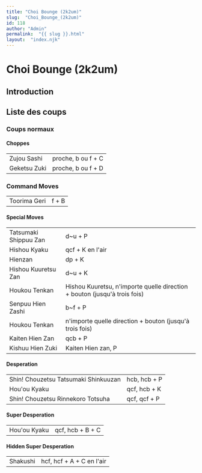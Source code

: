 ```yaml
---
title: "Choi Bounge (2k2um)"
slug:  "Choi_Bounge_(2k2um)"
id: 118
author: "Admin"
permalink:  "{{ slug }}.html"
layout:  "index.njk"
---
```


# Choi Bounge (2k2um)

## Introduction

## Liste des coups

### Coups normaux

#### Choppes

|              |                    |
|--------------|--------------------|
| Zujou Sashi  | proche, b ou f + C |
| Geketsu Zuki | proche, b ou f + D |

### Command Moves

|              |       |
|--------------|-------|
| Toorima Geri | f + B |

#### Special Moves

|                       |                                                                           |
|-----------------------|---------------------------------------------------------------------------|
| Tatsumaki Shippuu Zan | d\~u + P                                                                  |
| Hishou Kyaku          | qcf + K en l'air                                                          |
| Hienzan               | dp + K                                                                    |
| Hishou Kuuretsu Zan   | d\~u + K                                                                  |
| Houkou Tenkan         | Hishou Kuuretsu, n'importe quelle direction + bouton (jusqu'à trois fois) |
| Senpuu Hien Zashi     | b\~f + P                                                                  |
| Houkou Tenkan         | n'importe quelle direction + bouton (jusqu'à trois fois)                  |
| Kaiten Hien Zan       | qcb + P                                                                   |
| Kishuu Hien Zuki      | Kaiten Hien zan, P                                                        |

#### Desperation

|                                      |              |
|--------------------------------------|--------------|
| Shin! Chouzetsu Tatsumaki Shinkuuzan | hcb, hcb + P |
| Hou'ou Kyaku                         | qcf, hcb + K |
| Shin! Chouzetsu Rinnekoro Totsuha    | qcf, qcf + P |

#### Super Desperation

|              |                  |
|--------------|------------------|
| Hou'ou Kyaku | qcf, hcb + B + C |

#### Hidden Super Desperation

|          |                           |
|----------|---------------------------|
| Shakushi | hcf, hcf + A + C en l'air |
